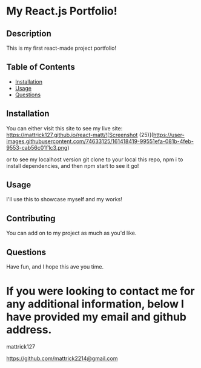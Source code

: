 
# My React.js Portfolio!

## Description 

This is my first react-made project portfolio!

## Table of Contents

* [Installation](#installation)
* [Usage](#usage)
* [Questions](#questions)

## Installation

You can either visit this site to see my live site: 
https://mattrick127.github.io/react-matt/![Screenshot (25)](https://user-images.githubusercontent.com/74633125/161418419-99551efa-081b-4feb-9553-cab56c01f1c3.png)

or to see my localhost version
git clone to your local this repo, npm i to install dependencies, and then npm start to see it go!

## Usage

I'll use this to showcase myself and my works!

## Contributing

You can add on to my project as much as you'd like.

## Questions

Have fun, and I hope this ave you time.

# If you were looking to contact me for any additional information, below I have provided my email and github address.

mattrick127

https://github.com/mattrick2214@gmail.com
